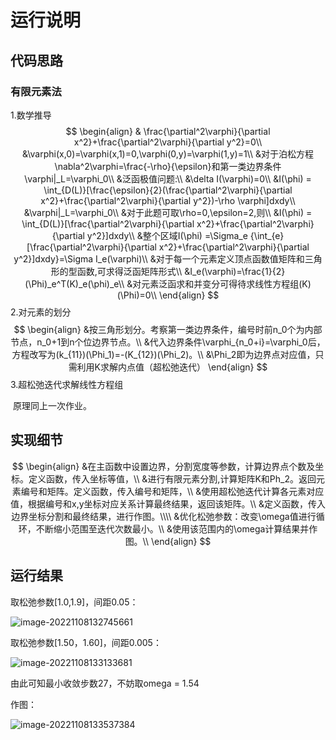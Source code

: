 # 运行说明

## 代码思路

### 有限元素法

1.数学推导
$$
\begin{align}
& \frac{\partial^2\varphi}{\partial x^2}+\frac{\partial^2\varphi}{\partial y^2}=0\\
&\varphi(x,0)=\varphi(x,1)=0,\varphi(0,y)=\varphi(1,y)=1\\
&对于泊松方程\nabla^2\varphi=\frac{-\rho}{\epsilon}和第一类边界条件\varphi|_L=\varphi_0\\
&泛函极值问题:\\
&\delta I(\varphi)=0\\
&I(\phi) = \int_{D(L)}[\frac{\epsilon}{2}(\frac{\partial^2\varphi}{\partial x^2}+\frac{\partial^2\varphi}{\partial y^2})-\rho \varphi]dxdy\\
&\varphi|_L=\varphi_0\\
&对于此题可取\rho=0,\epsilon=2,则\\
&I(\phi) = \int_{D(L)}[\frac{\partial^2\varphi}{\partial x^2}+\frac{\partial^2\varphi}{\partial y^2}]dxdy\\
&整个区域I(\phi) =\Sigma_e {\int_{e}[\frac{\partial^2\varphi}{\partial x^2}+\frac{\partial^2\varphi}{\partial y^2}]dxdy}=\Sigma I_e(\varphi)\\
&对于每一个元素定义顶点函数值矩阵和三角形的型函数,可求得泛函矩阵形式\\
&I_e(\varphi)=\frac{1}{2}(\Phi)_e^T(K)_e(\phi)_e\\
&对元素泛函求和并变分可得待求线性方程组(K)(\Phi)=0\\
\end{align}
$$
2.对元素的划分
$$
\begin{align}
&按三角形划分。考察第一类边界条件，编号时前n_0个为内部节点，n_0+1到n个位边界节点。\\
&代入边界条件\varphi_{n_0+i}=\varphi_0后，方程改写为(k_{11})(\Phi_1)=-(K_{12})(\Phi_2)。\\
&\Phi_2即为边界点对应值，只需利用K求解内点值（超松弛迭代）
\end{align}
$$
3.超松弛迭代求解线性方程组

​		原理同上一次作业。

## 实现细节

$$
\begin{align}
&在主函数中设置边界，分割宽度等参数，计算边界点个数及坐标。定义函数，传入坐标等值，\\
&进行有限元素分割,计算矩阵K和Ph_2。返回元素编号和矩阵。定义函数，传入编号和矩阵，\\
&使用超松弛迭代计算各元素对应值，根据编号和x,y坐标对应关系计算最终结果，返回该矩阵。\\
&定义函数，传入边界坐标分割和最终结果，进行作图。\\\\
&优化松弛参数：改变\omega值进行循环，不断缩小范围至迭代次数最小。\\
&使用该范围内的\omega计算结果并作图。\\
\end{align}
$$

## 运行结果

取松弛参数[1.0,1.9]，间距0.05：

![image-20221108132745661](C:\Users\pseudonym\AppData\Roaming\Typora\typora-user-images\image-20221108132745661.png)

取松弛参数[1.50，1.60]，间距0.005：

![image-20221108133133681](C:\Users\pseudonym\AppData\Roaming\Typora\typora-user-images\image-20221108133133681.png)

由此可知最小收敛步数27，不妨取omega = 1.54

作图：

![image-20221108133537384](C:\Users\pseudonym\AppData\Roaming\Typora\typora-user-images\image-20221108133537384.png)
